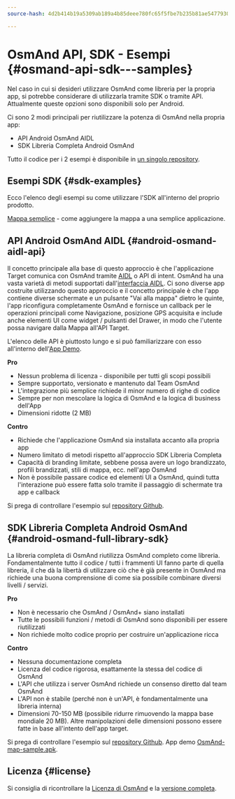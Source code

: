 ```yaml
---
source-hash: 4d2b414b19a5309ab189a4b85deee780fc65f5fbe7b235b81ae54779300d0e0a

---
```

# OsmAnd API, SDK - Esempi {#osmand-api-sdk---samples}
Nel caso in cui si desideri utilizzare OsmAnd come libreria per la propria app, si potrebbe considerare di utilizzarla tramite SDK o tramite API. Attualmente queste opzioni sono disponibili solo per Android.

Ci sono 2 modi principali per riutilizzare la potenza di OsmAnd nella propria app:
- API Android OsmAnd AIDL
- SDK Libreria Completa Android OsmAnd

Tutto il codice per i 2 esempi è disponibile in [un singolo repository](https://github.com/osmandapp/osmand-api-demo).

## Esempi SDK {#sdk-examples}

Ecco l'elenco degli esempi su come utilizzare l'SDK all'interno del proprio prodotto.

[Mappa semplice](./add_mapview.md) - come aggiungere la mappa a una semplice applicazione.

## API Android OsmAnd AIDL {#android-osmand-aidl-api}
Il concetto principale alla base di questo approccio è che l'applicazione Target comunica con OsmAnd tramite [AIDL](https://developer.android.com/guide/components/aidl) o API di intent. OsmAnd ha una vasta varietà di metodi supportati dall'[interfaccia AIDL](https://github.com/osmandapp/OsmAnd/blob/master/OsmAnd/src/net/osmand/aidl/IOsmAndAidlInterface.aidl). Ci sono diverse app costruite utilizzando questo approccio e il concetto principale è che l'app contiene diverse schermate e un pulsante "Vai alla mappa" dietro le quinte, l'app riconfigura completamente OsmAnd e fornisce un callback per le operazioni principali come Navigazione, posizione GPS acquisita e include anche elementi UI come widget / pulsanti del Drawer, in modo che l'utente possa navigare dalla Mappa all'API Target.

L'elenco delle API è piuttosto lungo e si può familiarizzare con esso all'interno dell'[App Demo](https://download.osmand.net/latest-night-build/OsmAnd-api-sample.apk).

**Pro**
- Nessun problema di licenza - disponibile per tutti gli scopi possibili
- Sempre supportato, versionato e mantenuto dal Team OsmAnd
- L'integrazione più semplice richiede il minor numero di righe di codice
- Sempre per non mescolare la logica di OsmAnd e la logica di business dell'App
- Dimensioni ridotte (2 MB)

**Contro**
- Richiede che l'applicazione OsmAnd sia installata accanto alla propria app
- Numero limitato di metodi rispetto all'approccio SDK Libreria Completa
- Capacità di branding limitate, sebbene possa avere un logo brandizzato, profili brandizzati, stili di mappa, ecc. nell'app OsmAnd
- Non è possibile passare codice ed elementi UI a OsmAnd, quindi tutta l'interazione può essere fatta solo tramite il passaggio di schermate tra app e callback

Si prega di controllare l'esempio sul [repository Github](https://github.com/osmandapp/osmand-api-demo/tree/master/OsmAnd-api-sample).

## SDK Libreria Completa Android OsmAnd {#android-osmand-full-library-sdk}
La libreria completa di OsmAnd riutilizza OsmAnd completo come libreria. Fondamentalmente tutto il codice / tutti i frammenti UI fanno parte di quella libreria, il che dà la libertà di utilizzare ciò che è già presente in OsmAnd ma richiede una buona comprensione di come sia possibile combinare diversi livelli / servizi.

**Pro**
- Non è necessario che OsmAnd / OsmAnd+ siano installati
- Tutte le possibili funzioni / metodi di OsmAnd sono disponibili per essere riutilizzati
- Non richiede molto codice proprio per costruire un'applicazione ricca

**Contro**
- Nessuna documentazione completa
- Licenza del codice rigorosa, esattamente la stessa del codice di OsmAnd
- L'API che utilizza i server OsmAnd richiede un consenso diretto dal team OsmAnd
- L'API non è stabile (perché non è un'API, è fondamentalmente una libreria interna)
- Dimensioni 70-150 MB (possibile ridurre rimuovendo la mappa base mondiale 20 MB). Altre manipolazioni delle dimensioni possono essere fatte in base all'intento dell'app target.

Si prega di controllare l'esempio sul [repository Github](https://github.com/osmandapp/osmand-api-demo/tree/master/OsmAnd-map-sample).
App demo [OsmAnd-map-sample.apk](https://download.osmand.net/latest-night-build/OsmAnd-map-sample.apk).

## Licenza {#license}
Si consiglia di ricontrollare la [Licenza di OsmAnd](https://osmand.net/help-online/license) e la [versione completa](https://github.com/osmandapp/OsmAnd/blob/master/LICENSE).